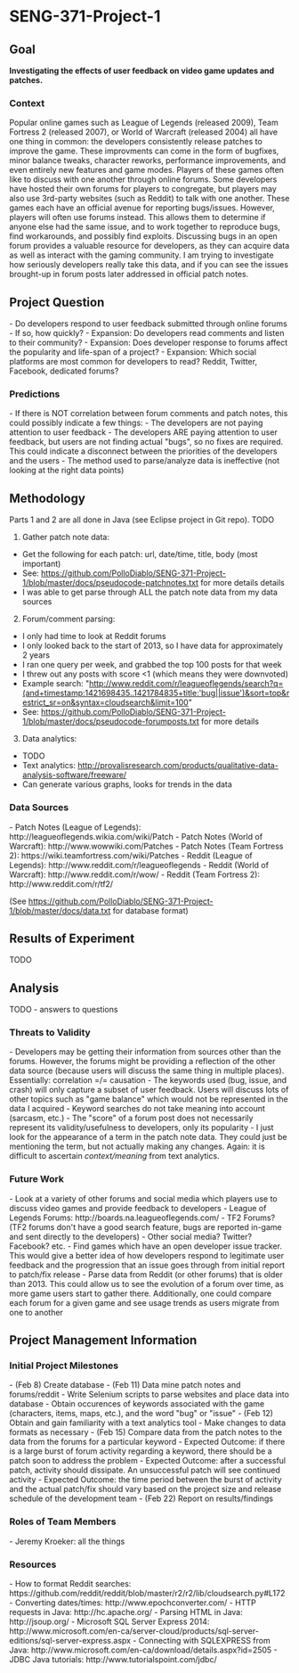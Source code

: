 # SENG-371-Project-1
<h2>Goal</h2> 
<b>Investigating the effects of user feedback on video game updates and patches.</b>

<h3>Context</h3>
Popular online games such as League of Legends (released 2009), Team Fortress 2 (released 2007), or World of Warcraft (released 2004) all have one thing in common: the developers consistently release patches to improve the game. These improvments can come in the form of bugfixes, minor balance tweaks, character reworks, performance improvements, and even entirely new features and game modes.
Players of these games often like to discuss with one another through online forums. Some developers have hosted their own forums for players to congregate, but players may also use 3rd-party websites (such as Reddit) to talk with one another.
These games each have an official avenue for reporting bugs/issues. However, players will often use forums instead. This allows them to determine if anyone else had the same issue, and to work together to reproduce bugs, find workarounds, and possibly find exploits. Discussing bugs in an open forum provides a valuable resource for developers, as they can acquire data as well as interact with the gaming community.
I am trying to investigate how seriously developers really take this data, and if you can see the issues brought-up in forum posts later addressed in official patch notes.

<h2>Project Question</h2>
- Do developers respond to user feedback submitted through online forums
- If so, how quickly?
- Expansion: Do developers read comments and listen to their community?
- Expansion: Does developer response to forums affect the popularity and life-span of a project?
- Expansion: Which social platforms are most common for developers to read? Reddit, Twitter, Facebook, dedicated forums?

<h3>Predictions</h3>
- If there is NOT correlation between forum comments and patch notes, this could possibly indicate a few things:
  - The developers are not paying attention to user feedback
  - The developers ARE paying attention to user feedback, but users are not finding actual "bugs", so no fixes are required. This could indicate a disconnect between the priorities of the developers and the users
  - The method used to parse/analyze data is ineffective (not looking at the right data points)
  
<h2>Methodology</h2>
Parts 1 and 2 are all done in Java (see Eclipse project in Git repo).
TODO

1. Gather patch note data:
  - Get the following for each patch: url, date/time, title, body (most important)
  - See: https://github.com/PolloDiablo/SENG-371-Project-1/blob/master/docs/pseudocode-patchnotes.txt for more details details
  - I was able to get parse through ALL the patch note data from my data sources
2. Forum/comment parsing:
  - I only had time to look at Reddit forums
  - I only looked back to the start of 2013, so I have data for approximately 2 years
  - I ran one query per week, and grabbed the top 100 posts for that week
  - I threw out any posts with score <1 (which means they were downvoted)
  - Example search:  "http://www.reddit.com/r/leagueoflegends/search?q=(and+timestamp:1421698435..1421784835+title:'bug||issue')&sort=top&restrict_sr=on&syntax=cloudsearch&limit=100"
  - See: https://github.com/PolloDiablo/SENG-371-Project-1/blob/master/docs/pseudocode-forumposts.txt for more details
3. Data analytics:
  - TODO
  - Text analytics: http://provalisresearch.com/products/qualitative-data-analysis-software/freeware/
  - Can generate various graphs, looks for trends in the data

<h3>Data Sources</h3>
- Patch Notes (League of Legends): http://leagueoflegends.wikia.com/wiki/Patch
- Patch Notes (World of Warcraft): http://www.wowwiki.com/Patches
- Patch Notes (Team Fortress 2): https://wiki.teamfortress.com/wiki/Patches
- Reddit (League of Legends): http://www.reddit.com/r/leagueoflegends
- Reddit (World of Warcraft): http://www.reddit.com/r/wow/
- Reddit (Team Fortress 2): http://www.reddit.com/r/tf2/

(See https://github.com/PolloDiablo/SENG-371-Project-1/blob/master/docs/data.txt for database format)


<h2>Results of Experiment</h2>
TODO

<h2>Analysis</h2>
TODO - answers to questions

<h3>Threats to Validity</h3>
- Developers may be getting their information from sources other than the forums. However, the forums might be providing a reflection of the other data source (because users will discuss the same thing in multiple places). Essentially: correlation =/= causation
- The keywords used (bug, issue, and crash) will only capture a subset of user feedback. Users will discuss lots of other topics such as "game balance" which would not be represented in the data I acquired
- Keyword searches do not take meaning into account (sarcasm, etc.)
- The "score" of a forum post does not necessarily represent its validity/usefulness to developers, only its popularity
- I just look for the appearance of a term in the patch note data. They could just be mentioning the term, but not actually making any changes. Again: it is difficult to ascertain <i>context/meaning</i> from text analytics.

<h3>Future Work</h3>
- Look at a variety of other forums and social media which players use to discuss video games and provide feedback to developers
  - League of Legends Forums: http://boards.na.leagueoflegends.com/
  - TF2 Forums? (TF2 forums don't have a good search feature, bugs are reported in-game and sent directly to the developers)
  - Other social media? Twitter? Facebook? etc.
- Find games which have an open developer issue tracker. This would give a better idea of how developers respond to legitimate user feedback and the progression that an issue goes through from initial report to patch/fix release
- Parse data from Reddit (or other forums) that is older than 2013. This could allow us to see the evolution of a forum over time, as more game users start to gather there. Additionally, one could compare each forum for a given game and see usage trends as users migrate from one to another

<h2>Project Management Information</h2>

<h3>Initial Project Milestones</h3>
- (Feb 8) Create database
- (Feb 11) Data mine patch notes and forums/reddit
  - Write Selenium scripts to parse websites and place data into database
  - Obtain occurences of keywords associated with the game (characters, items, maps, etc.), and the word "bug" or "issue"
- (Feb 12) Obtain and gain familiarity with a text analytics tool
  - Make changes to data formats as necessary
- (Feb 15) Compare data from the patch notes to the data from the forums for a particular keyword
  - Expected Outcome: if there is a large burst of forum activity regarding a keyword, there should be a patch soon to address the problem
  - Expected Outcome: after a successful patch, activity should dissipate. An unsuccessful patch will see continued activity
  - Expected Outcome: the time period between the burst of activity and the actual patch/fix should vary based on the project size and release schedule of the development team
- (Feb 22) Report on results/findings

<h3>Roles of Team Members</h3>
- Jeremy Kroeker: all the things

<h3>Resources</h3>
- How to format Reddit searches: https://github.com/reddit/reddit/blob/master/r2/r2/lib/cloudsearch.py#L172
- Converting dates/times: http://www.epochconverter.com/
- HTTP requests in Java: http://hc.apache.org/
- Parsing HTML in Java: http://jsoup.org/
- Microsoft SQL Server Express 2014: http://www.microsoft.com/en-ca/server-cloud/products/sql-server-editions/sql-server-express.aspx
- Connecting with SQLEXPRESS from Java: http://www.microsoft.com/en-ca/download/details.aspx?id=2505
- JDBC Java tutorials: http://www.tutorialspoint.com/jdbc/



